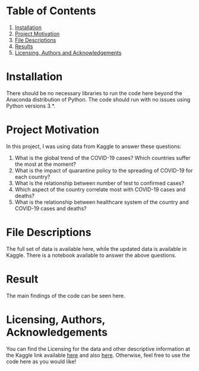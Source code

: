 # Table of Contents

1. [Installation](#ins)
2. [Project Motivation](#pro)
3. [File Descriptions](#fil)
4. [Results](#res)
5. [Licensing, Authors and Acknowledgements](#lic)

<a name="ins"></a>
# Installation

There should be no necessary libraries to run the code here beyond the Anaconda distribution of Python. The code should run with no issues using Python versions 3.*.

<a name="pro"></a>
# Project Motivation

In this project, I was using data from Kaggle to answer these questions:

  1. What is the global trend of the COVID-19 cases? Which countries suffer the most at the moment? 
  2. What is the impact of quarantine policy to the spreading of COVID-19 for each country?
  3. What is the relationship between number of test to confirmed cases?
  4. Which aspect of the country correlate most with COVID-19 cases and deaths?
  5. What is the relationship between healthcare system of the country and COVID-19 cases and deaths?  
  
<a name="fil"></a>
# File Descriptions

The full set of data is available here, while the updated data is available in Kaggle. There is a notebook available to answer the above questions.

<a name="res"></a>
# Result

The main findings of the code can be seen here.

<a name="lic"></a>
# Licensing, Authors, Acknowledgements

You can find the Licensing for the data and other descriptive information at the Kaggle link available [here](https://www.kaggle.com/sudalairajkumar/novel-corona-virus-2019-dataset) and also [here](https://www.kaggle.com/koryto/countryinfo). Otherwise, feel free to use the code here as you would like!

